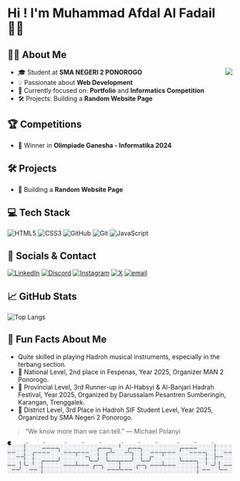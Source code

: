 # Hi ! I'm Muhammad Afdal Al Fadail 👋🏻

## 👩‍💻 About Me
<img align="right" height="120" src="https://media4.giphy.com/media/v1.Y2lkPTc5MGI3NjExMzhncmJ0Z3FjcjBlbXpvZHN0cGp3ZjIyYjE2NGEyOTNleDV0ankxbCZlcD12MV9pbnRlcm5hbF9naWZfYnlfaWQmY3Q9Zw/Wj7lNjMNDxSmc/giphy.gif" />

- 🎓 Student at **SMA NEGERI 2 PONOROGO** 
- 💡  Passionate about **Web Development** 
- 🔧 Currently focused on: **Portfolio** and **Informatics Competition**
- 🛠️ Projects: Building a **Random Website Page**

## 🏆 Competitions

- 🥇 Winner in **Olimpiade Ganesha - Informatika 2024**

## 🛠️ Projects

- 🎨 Building a **Random Website Page**

## 💻 Tech Stack
![HTML5](https://img.shields.io/badge/html5-%23E34F26.svg?style=flat&logo=html5&logoColor=white) ![CSS3](https://img.shields.io/badge/css3-%231572B6.svg?style=flat&logo=css3&logoColor=white) ![GitHub](https://img.shields.io/badge/github-%23121011.svg?style=flat&logo=github&logoColor=white) ![Git](https://img.shields.io/badge/git-%23F05033.svg?style=flat&logo=git&logoColor=white) ![JavaScript](https://img.shields.io/badge/javascript-%23323330.svg?style=flat&logo=javascript&logoColor=%23F7DF1E)

## 🔗 Socials & Contact
[![LinkedIn](https://img.shields.io/badge/LinkedIn-%230077B5.svg?logo=linkedin&logoColor=white)](https://linkedin.com/in/muhammad-afdal09) 
[![Discord](https://img.shields.io/badge/Discord-%237289DA.svg?logo=discord&logoColor=white)](https://discordapp.com/users/750520531853377697) 
[![Instagram](https://img.shields.io/badge/Instagram-%23E4405F.svg?logo=Instagram&logoColor=white)](https://instagram.com/afdaaalaf) 
[![X](https://img.shields.io/badge/X-black.svg?logo=X&logoColor=white)](https://x.com/afdaaalaf) 
[![email](https://img.shields.io/badge/Email-D14836?logo=gmail&logoColor=white)](mailto:afdal.alfadail@outlook.com) 

## 📈 GitHub Stats

![Top Langs](https://github-readme-stats.vercel.app/api/top-langs/?username=afdaaalaf&layout=compact&theme=radical&langs_count=6)

## 🎨 Fun Facts About Me

- Quite skilled in playing Hadroh musical instruments, especially in the terbang section.
- 🥇 National Level, 2nd place in Fespenas, Year 2025, Organizer MAN 2 Ponorogo.
- 🥈 Provincial Level, 3rd Runner-up in Al-Habsyi & Al-Banjari Hadrah Festival, Year 2025, Organized by Darussalam Pesantren Sumberingin, Karangan, Trenggalek.
- 🥉 District Level, 3rd Place in Hadroh SIF Student Level, Year 2025, Organized by SMA Negeri 2 Ponorogo.

> “We know more than we can tell.”
― Michael Polanyi

<picture>
  <source media="(prefers-color-scheme: dark)" srcset="https://raw.githubusercontent.com/afdaaalaf/afdaaalaf/output/pacman-contribution-graph-dark.svg">
  <source media="(prefers-color-scheme: light)" srcset="https://raw.githubusercontent.com/afdaaalaf/afdaaalaf/output/pacman-contribution-graph.svg">
  <img alt="pacman contribution graph" src="https://raw.githubusercontent.com/afdaaalaf/afdaaalaf/output/pacman-contribution-graph.svg">
</picture>

###
